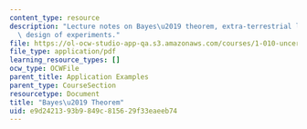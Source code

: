 ```yaml
---
content_type: resource
description: "Lecture notes on Bayes\u2019 theorem, extra-terrestrial life, and the\
  \ design of experiments."
file: https://ol-ocw-studio-app-qa.s3.amazonaws.com/courses/1-010-uncertainty-in-engineering-fall-2008/e9d2421393b9849c815629f33eaeeb74_app_03.pdf
file_type: application/pdf
learning_resource_types: []
ocw_type: OCWFile
parent_title: Application Examples
parent_type: CourseSection
resourcetype: Document
title: "Bayes\u2019 Theorem"
uid: e9d24213-93b9-849c-8156-29f33eaeeb74
---
```

